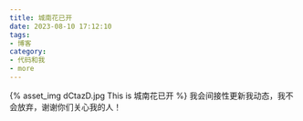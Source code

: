 ```yaml
---
title: 城南花已开
date: 2023-08-10 17:12:10
tags:
- 博客
category:
- 代码和我
- more
---
```

{% asset_img dCtazD.jpg This is 城南花已开 %}
我会间接性更新我动态，我不会放弃，谢谢你们关心我的人！